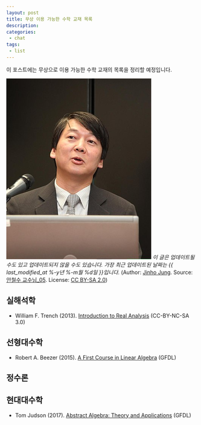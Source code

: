 ```yaml
---
layout: post
title: 무상 이용 가능한 수학 교재 목록
description:
categories:
 - chat
tags:
 - list
---
```


이 포스트에는 무상으로 이용 가능한 수학 교재의 목록을 정리할 예정입니다.

![안철수](/assets/images/384px-Ahn_Cheol-Soo.jpg)
*이 글은 업데이트될 수도 있고 업데이트되지 않을 수도 있습니다. 가장 최근 업데이트된 날짜는 {{ last_modified_at %-y년 %-m월 %d일 }}입니다.* (Author: [Jinho Jung](https://www.flickr.com/photos/phploveme/). Source: [안철수 교수님_05](https://www.flickr.com/photos/phploveme/5098681912/). License: [CC BY-SA 2.0](https://creativecommons.org/licenses/by-sa/2.0/))

## 실해석학
- William F. Trench (2013). [Introduction to Real Analysis](https://digitalcommons.trinity.edu/mono/7/) (CC-BY-NC-SA 3.0)

## 선형대수학
- Robert A. Beezer (2015). [A First Course in Linear Algebra](http://linear.pugetsound.edu/) (GFDL)

## 정수론


## 현대대수학
- Tom Judson (2017). [Abstract Algebra: Theory and Applications](http://abstract.ups.edu/) (GFDL)
